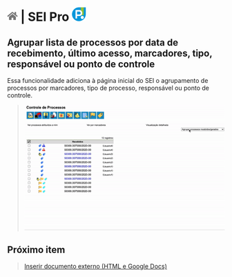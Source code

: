 # [![Home](../img/home.png)](../) |  SEI Pro ![Icone](../img/icon-32.png)

## Agrupar lista de processos por data de recebimento, último acesso, marcadores, tipo, responsável ou ponto de controle

Essa funcionalidade adiciona à página inicial do SEI o agrupamento de processos por marcadores, tipo de processo, responsável ou ponto de controle.

> ![Tela 1](../img/tela-agrupamento.gif) 

## Próximo item

> [Inserir documento externo (HTML e Google Docs)](./INSERIRDOC.md)
